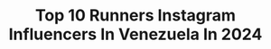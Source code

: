 ---
title: Top 10 Runners Instagram Influencers In Venezuela In 2024
description: >-
  Find top runners Instagram influencers in Venezuela in 2024. Most popular hashtags: #venezuela #tbt #amor.
platform: Instagram
hits: 10
text_top: Analyze the best Instagram accounts on inBeat.
text_bottom: Our search engine holds 10 Instagram influencers like this in Venezuela for you to pitch.
profiles:
  - username: "gabidall"
    fullname: >-
      Gabriela Dallagnol ⚡️
    bio: >-
      Dios es todo🙏🏻 Mamá 👧🏻❤️ Modelo Internacional👠 Capitana Adidas Runners 🇨🇱🏃🏼‍♀️❤️ Maratonista #TeamGabidall 10K🔓 21K🔓 42K x 4 🔓
    location: "Venezuela"
    followers: 89956
    engagement: 80
    commentsToLikes: 0.015391
    id: ck5hogmxepj2s0i11ln7vpr0u
    verified: false
    hashtags: "#mariaisidora, #creadoconadidas, #publicidad, #adidasrunnerssantiago"
  - username: "gabrielacoronado10"
    fullname: >-
      Gabriela Coronado
    bio: >-
      Todo está en la mente ✨ Miss Panamerican Venezuela 19’ 2da runner up of Miss Panamerican International 19 @misspanamericaninternational
    location: "Venezuela"
    followers: 46897
    engagement: 346
    commentsToLikes: 0.026083
    id: ck5bwz6xsmp4k0i11163551fu
    verified: false
    hashtags: "#tbt, #tusbesos, #2021massensual, #transformacion"
  - username: "sthefanygutierrez1"
    fullname: >-
      Sthefany Gutierrez Gutierrez
    bio: >-
      📍🇻🇪 Guerreros de amor 💛💙❤️ @guerrerosdeamorfundacion Miss Venezuela 2017 2nd runner up Miss Universe 2018 Twitter @sthefanygutie
    location: "Venezuela"
    followers: 1441793
    engagement: 230
    commentsToLikes: 0.010037
    id: ck0tw1g54dlxh0i19xkim88cf
    verified: true
    hashtags: "#und, #rutadelaalegria"
  - username: "gabrieladelacruz1"
    fullname: >-
      Gabriela De La Cruz
    bio: >-
      Miss Supranational Venezuela 19’ @misssupravenezuela 4th runner up of @misssupranational 19’
    location: "Venezuela"
    followers: 27498
    engagement: 386
    commentsToLikes: 0.040231
    id: ck55lq49025cd0i11g8gsoijz
    verified: false
    hashtags: "#christmasvibes, #positivemind, #photoshoot, #spam"
  - username: "vacoello"
    fullname: >-
      Dra. Vanessa Coello Coraspe
    bio: >-
      👩🏻‍⚕️🇻🇪 @odcoello Residente @prostodonciaucv Fashion Model 💃 2nd Runner Up ‘19 👑 @missvenezuela CEO @labelle.vzla
    location: "Venezuela"
    followers: 26518
    engagement: 588
    commentsToLikes: 0.035773
    id: ck55lepus1e830i11wrkcunf6
    verified: false
    hashtags: "#venezuela, #latina, #beautyshoot, #tbt"
  - username: "guisuarez12"
    fullname: >-
      Guillermo Suárez P.
    bio: >-
      Papa de Emiliano, Fotoperiodista, profesor de Fotoperiodismo y documentalismo. co-founder de @ghettophotove, runner y crossfit.
    location: "Venezuela"
    followers: 6157
    engagement: 983
    commentsToLikes: 0.089296
    id: ck5q935mz95vc0i11fs7ayhhb
    verified: false
    hashtags: "#photojournalism, #caracas, #streetphotography, #venezuela"
  - username: "lilianamusik"
    fullname: >-
      lilianamusik
    bio: >-
      Respiro Radio! Gocha! Mi posición sexual favorita es reírme!! 100% LOCUTORA Venezolana 💛💙♥️
    location: "Venezuela"
    followers: 57204
    engagement: 93
    commentsToLikes: 0.090865
    id: ck602ww5ojrf60i14d8c33ghk
    verified: false
    hashtags: "#happy, #avila, #training, #tucacas"
  - username: "annagomez.fit"
    fullname: >-
      Anna Gómez ❇️
    bio: >-
      💘¿Cómo no iba a pensar en ti, 💋si te echo de menos? ¿Cómo no iba a soñar contigo, si eres mi ángel protector?🌺 📲WhatsApp 📲
    location: "Venezuela"
    followers: 84511
    engagement: 190
    commentsToLikes: 0.023806
    id: ck8t2tcsb0mrr0j78dauqic9w
    verified: false
    hashtags: "#followme, #workout, #hollywood, #love"
  - username: "roco4wd"
    fullname: >-
      ROCO4wd Caracas Venezuela 🇻🇪🔥
    bio: >-
      ❗️Taller de customized 🔧🧰 ❗️Master distribuidor FUEL ARB XD series🇺🇸 ❗️arte & engineering 🔧 ♻️ 📍 Chacao 📍El Paraiso 📍 Santa Monica ❗️04123656852📞
    location: "Venezuela"
    followers: 119874
    engagement: 106
    commentsToLikes: 0.013549
    id: ck5qa7c8xex5g0i11dw1gj7tg
    verified: false
    hashtags: "#custom, #wheels, #suspension, #bfgoodrichko2"
  - username: "gigivillamizar"
    fullname: >-
      𝑺𝒐𝒚 𝑮𝒊𝒈𝒊 ✨
    bio: >-
      𝑴𝒂𝒎𝒂́ 𝑑𝑒 @babytiziano 𝑫𝒊𝒓𝒆𝒄𝒕𝒐𝒓𝒂 𝑪𝒓𝒆𝒂𝒕𝒊𝒗𝒂 𝑑𝑒 @auroraboreal_ve 𝑴𝒊 𝑴𝒂𝒓𝒄𝒂 @ggvillamizar 𝑪𝒐𝒏𝒔𝒖𝒍𝒕𝒐𝒓𝒂 𝒅𝒆 @marykaylatam 𝑪𝒐𝒏𝒕𝒂𝒅𝒐𝒓𝒂•𝑨𝒅𝒎𝒊𝒏𝒊𝒔𝒕𝒓𝒂𝒅𝒐𝒓𝒂 𝑑𝑒 𝑃𝑟𝑜𝑓𝑒𝑠𝑖𝑜́𝑛
    location: "Venezuela"
    followers: 67496
    engagement: 121
    commentsToLikes: 0.020229
    id: ck602zbgdk5hr0i14c9gwautl
    verified: false
    hashtags: "#woman, #sancristobal, #piel, #blonde"
---